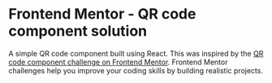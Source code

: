 # Frontend Mentor - QR code component solution

A simple QR code component built using React. This was inspired by the [QR code component challenge on Frontend Mentor](https://www.frontendmentor.io/challenges/qr-code-component-iux_sIO_H). Frontend Mentor challenges help you improve your coding skills by building realistic projects. 